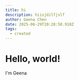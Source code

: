 ```yaml
---
title: hi
description: hiisjdilfjslf
author: Geena Chen
date: 2025-06-29T20:28:50.918Z
tags:
  - created
---
```

# H﻿ello, world!

I﻿'m Geena